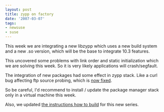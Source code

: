 ```yaml
---
layout: post
title: zypp on factory
date: '2007-03-07'
tags:
- newsuse
- suse
---
```


This week we are integrating a new libzypp which uses a new build system and a new .so version, which will be the base to integrate 10.3 features.

This uncovered some problems with link order and static initialization which we are solving this week. So it is very likely applications will crash/segfault.

The integration of new packages had some effect in zypp stack. Like a curl bug affecting ftp source probing, which is [now fixed][1].

So be careful, I'd recommend to install / update the package manager stack only in a virtual machine this week.

Also, we updated [the instructions how to build][2] for this new series.

[1]: http://article.gmane.org/gmane.comp.web.curl.cvs/6893  
 [2]: http://en.opensuse.org/Libzypp/Devel


